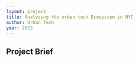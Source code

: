 ```yaml
---
layout: project
title: Analysing the urban tech Ecosystem in NYC
author: Urban Tech
year: 2023
---
```


## Project Brief

